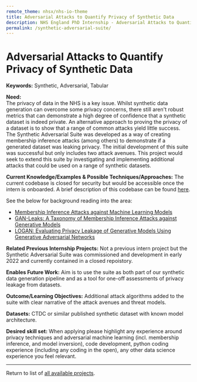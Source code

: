 ```yaml
---
remote_theme: nhsx/nhs-io-theme
title: Adversarial Attacks to Quantify Privacy of Synthetic Data
description: NHS England PhD Internship - Adversarial Attacks to Quantify Privacy of Synthetic Data
permalink: /synthetic-adversarial-suite/
---
```


# Adversarial Attacks to Quantify Privacy of Synthetic Data

**Keywords:**  Synthetic, Adversarial, Tabular

**Need:**  
The privacy of data in the NHS is a key issue.  Whilst synthetic data generation can overcome some privacy concerns, there still aren't robust metrics that can demonstrate a high degree of confidence that a synthetic dataset is indeed private.  An alternative approach to proving the privacy of a dataset is to show that a range of common attacks yield little success.  The Synthetic Adversarial Suite was developed as a way of creating membership inference attacks (among others) to demonstrate if a generated dataset was leaking privacy.  The initial development of this suite was successful but only includes two attack avenues.  This project would seek to extend this suite by investigating and implementing additional attacks that could be used on a range of synthetic datasets. 

**Current Knowledge/Examples & Possible Techniques/Approaches:**  The current codebase is closed for security but would be accessible once the intern is onboarded.  A brief description of this codebase can be found [here](https://nhsx.github.io/AnalyticsUnit/SynthAdvSuite.html).

See the below for background reading into the area:
- [Membership Inference Attacks against Machine Learning Models](https://arxiv.org/abs/1610.05820)
- [GAN-Leaks: A Taxonomy of Membership Inference Attacks against Generative Models](https://arxiv.org/abs/1909.03935)
- [LOGAN: Evaluating Privacy Leakage of Generative Models Using Generative Adversarial Networks](https://www.researchgate.net/publication/317061929_LOGAN_Evaluating_Privacy_Leakage_of_Generative_Models_Using_Generative_Adversarial_Networks)

**Related Previous Internship Projects:** 
Not a previous intern project but the Synthetic Adversarial Suite was commissioned and development in early 2022 and currently contained in a closed repoistory.

**Enables Future Work:** Aim is to use the suite as both part of our synthetic data generation pipeline and as a tool for one-off assessments of privacy leakage from datasets.  

**Outcome/Learning Objectives:** Additional attack algorithms added to the suite with clear narrative of the attack avenues and threat models.

**Datasets:** CTDC or similar published synthetic dataset with known model architecture.  

**Desired skill set:**  When applying please highlight any experience around privacy techniques and adversarial machine learning (incl. membership inference, and model inversion), code development, python coding experience (including any coding in the open), any other data science experience you feel relevant. 

---
Return to list of [all available projects](https://nhsx.github.io/nhsx-internship-projects/projects.html).
